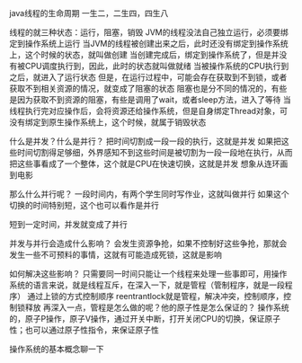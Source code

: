 java线程的生命周期
一生二，二生四，四生八

线程的就三种状态：运行，阻塞，销毁
JVM的线程没法自己独立运行，必须要绑定到操作系统上运行
当JVM的线程被创建出来之后，此时还没有绑定到操作系统上，这个时候的状态，就叫做创建
当创建完成后，绑定到操作系统了，但是并没有被CPU调度执行到，因此，此时的状态就叫做就绪
当被操作系统的CPU执行到之后，就进入了运行状态
但是，在运行过程中，可能会存在获取到不到锁，或者获取不到相关资源的情况，就变成了阻塞的状态
阻塞也是分不同的情况的，有些是因为获取不到资源的阻塞，有些是调用了wait，或者sleep方法，进入了等待
当线程执行完对应操作后，会将资源还给操作系统，但是自身绑定Thread对象，可没有绑定到原生操作系统上，这个时候，就属于销毁状态


什么是并发？什么是并行？
把时间切割成一段一段的执行，这就是并发
如果把这些时间切割得足够细，外界感知不到这些时间是被切割为一段一段地在执行，从而把这些事看成了一个整体，这个就是CPU在快速切换，这就是并发
想象从连环画到电影

那么什么并行呢？
一段时间内，有两个学生同时写作业，这就叫做并行
如果这个切换的时间特别短，这个也可以看作是并行 

短到一定时间，并发就变成了并行

并发与并行会造成什么影响？
会发生资源争抢，如果不控制好这些争抢，那就会发生一些不可预料的事情，这就有可能造成死锁，这就是影响

如何解决这些影响？
只需要同一时间只能让一个线程来处理一些事即可，用操作系统的语言来说，就是线程互斥，在深入一下，就是管程（管制程序，就是一段程序）
通过上锁的方式控制顺序
reentrantlock就是管程，解决冲突，控制顺序，控制锁释放
再深入一点，管程是怎么做的呢？他的原子性是怎么保证的？
操作系统的，原子P操作，原子V操作，通过开关中断，打开关闭CPU的切换，保证原子性；也可以通过原子性指令，来保证原子性

操作系统的基本概念聊一下
